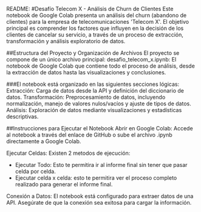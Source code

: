 README: 
#Desafío Telecom X - Análisis de Churn de Clientes
Este notebook de Google Colab presenta un análisis del churn (abandono de clientes) para la empresa de telecomunicaciones 'Telecom X'. El objetivo principal es comprender los factores que influyen en la decisión de los clientes de cancelar su servicio, a través de un proceso de extracción, transformación y análisis exploratorio de datos.

##Estructura del Proyecto y Organización de Archivos
  El proyecto se compone de un único archivo principal:
  desafio_telecom_x.ipynb: El notebook de Google Colab que contiene todo el proceso de análisis, desde la extracción de datos hasta las visualizaciones y conclusiones.

###El notebook está organizado en las siguientes secciones lógicas:
  Extracción: Carga de datos desde la API y definición del diccionario de datos.
  Transformación: Preprocesamiento de datos, incluyendo normalización, manejo de valores nulos/vacíos y ajuste de tipos de datos.
  Análisis: Exploración de datos mediante visualizaciones y estadísticas descriptivas.
            
##Instrucciones para Ejecutar el Notebook
Abrir en Google Colab: Accede al notebook a través del enlace de GitHub o sube el archivo .ipynb directamente a Google Colab.

Ejecutar Celdas: Existen 2 metodos de ejecución:
*  Ejecutar Todo:  Esto te permitira ir al informe final sin tener que pasar celda por celda.
*  Ejecutar celda x celda:  esto te permitira ver el proceso completo realizado para generar el informe final.

Conexión a Datos: El notebook está configurado para extraer datos de una API. Asegúrate de que la conexión sea exitosa para cargar la información.
